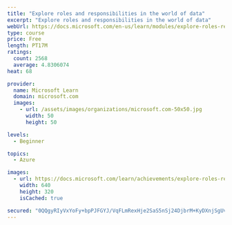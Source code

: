 ```yaml
---
title: "Explore roles and responsibilities in the world of data"
excerpt: "Explore roles and responsibilities in the world of data"
webUrl: https://docs.microsoft.com/en-us/learn/modules/explore-roles-responsibilities-world-of-data/
type: course
price: Free
length: PT17M
ratings:
  count: 2568
  average: 4.8306074
heat: 68

provider:
  name: Microsoft Learn
  domain: microsoft.com
  images:
    - url: /assets/images/organizations/microsoft.com-50x50.jpg
      width: 50
      height: 50

levels:
  - Beginner

topics:
  - Azure

images:
  - url: https://docs.microsoft.com/learn/achievements/explore-roles-responsibilities-world-of-data-social.png
    width: 640
    height: 320
    isCached: true

secured: "0QQgyRIyVxYoFy+bpPJFGYJ/VqFLmRexHje2SaS5nSj24DjbrM+KyDXnjSgUvmYS9ohmgtLRXisSYus2IoWRMeF3W3MRpBgXhZEup56z+0XcemcEQhKaYfvQyTLJcxADq5V5RWgXA1ql+WsBrXXd7mnBSMxvGfFMi05Folt8YCXg8FFKLf7wiD3bpqYZ05bvlNDH+JaHf3dk0MhXSJLu9bZhLj9G2Q08v/vOwe65DpMiiVxBbjCfSFXG+rEorRn6ewVmrd0HD1fn9y0RmgVSsHRhuOPb49/krNS2LJIvvHIm6Z9E7fxkt4XIS+y+1w8QsEZJqFw2a0UDmvOi8OGA3fq664Mtck2CxpGqgjLBFcDje0aOMx9+xeWmACEDyhXPDIlfyDptcQwYOmZ9pBahMZAzSilYRa+4qLC0t54mHGE=;fJA6GczDUbxxp0kXAdouZg=="
---
```


